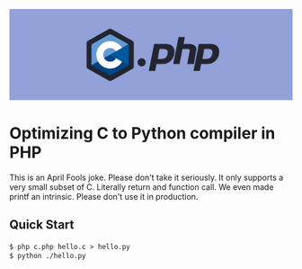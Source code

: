 ![thumbnail](./thumbnail.png)

# Optimizing C to Python compiler in PHP

This is an April Fools joke. Please don't take it seriously. It only supports a very small subset of C. Literally return and function call. We even made printf an intrinsic. Please don't use it in production.

## Quick Start

```console
$ php c.php hello.c > hello.py
$ python ./hello.py
```

